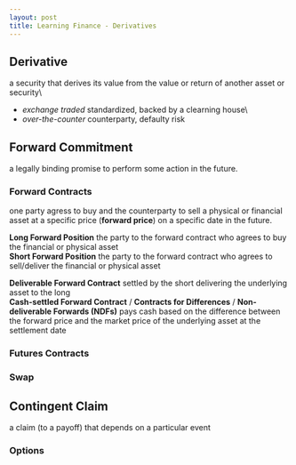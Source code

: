 ```yaml
---
layout: post
title: Learning Finance - Derivatives
---
```


## **Derivative**  
a security that derives its value from the value or return of another asset or security\
+ *exchange traded* standardized, backed by a clearning house\
+ *over-the-counter* counterparty, defaulty risk


## **Forward Commitment** 
a legally binding promise to perform some action in the future.

### Forward Contracts
one party agress to buy and the counterparty to sell a physical or financial asset at a specific price (**forward price**) on a specific date in the future.

  **Long Forward Position** the party to the forward contract who agrees to buy the financial or physical asset\
  **Short Forward Position** the party to the forward contract who agrees to sell/deliver the financial or physical asset

  **Deliverable Forward Contract** settled by the short delivering the underlying asset to the long\
  **Cash-settled Forward Contract** / **Contracts for Differences** / **Non-deliverable Forwards (NDFs)** pays cash based on the difference between the forward price and the market price of the underlying asset at the settlement date

### Futures Contracts

### Swap

## Contingent Claim
a claim (to a payoff) that depends on a particular event

### Options

